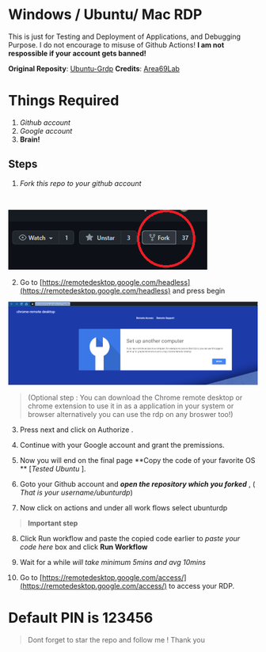 # Windows / Ubuntu/ Mac RDP  


This is just for Testing and Deployment of Applications, and Debugging Purpose. I do not encourage to misuse of Github Actions! **I am not respossible if your  account gets banned!**
</br>

**Original Reposity**: [Ubuntu-Grdp](https://github.com/Area69Lab/Ubuntu-Grdp)
**Credits**:     [Area69Lab](https://github.com/Area69Lab/)


# Things Required

 1. *Github account*
 2. *Google account*
 3. **Brain!**
## Steps

 1. *Fork this repo to your github account* 
  <br/>
  
   ![fork github](/img/fork.png)
   
 2. Go to [https://remotedesktop.google.com/headless](https://remotedesktop.google.com/headless) and press begin


 ![fork github](/img/begin.png)
 
> (Optional  step : You can download  the Chrome remote desktop or
> chrome extension to use it  in 
>     as a application in your system or browser alternatively you can use the rdp on  any broswer too!)

 3. Press next and click on Authorize .
   
 4. Continue with your Google account and grant the premissions.
   
 5. Now you will end on the final page **Copy the code of your favorite OS ** [*Tested Ubuntu* ].
   
 6. Goto your Github account and  ***open the repository which you forked*** , ( *That is  your username/ubunturdp*)

 7. Now click on actions and under all work flows select ubunturdp

> **Important step**

8.  Click Run workflow and paste the copied code earlier to  *paste your code here* box and click  **Run Workflow**

 9.   Wait for  a while *will take minimum 5mins and avg 10mins* 



10.  Go to  [https://remotedesktop.google.com/access/](https://remotedesktop.google.com/access/)  to access your RDP.


# Default PIN is 123456

> Dont forget to star the repo and follow me ! Thank you

